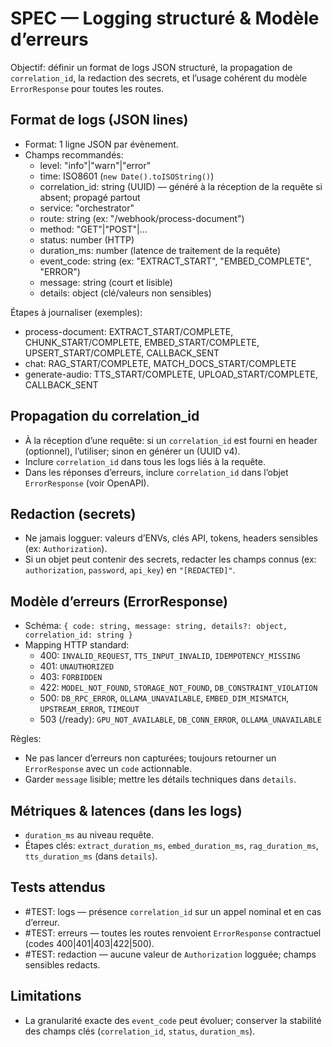 # SPEC — Logging structuré & Modèle d’erreurs

Objectif: définir un format de logs JSON structuré, la propagation de `correlation_id`, la redaction des secrets, et l’usage cohérent du modèle `ErrorResponse` pour toutes les routes.

## Format de logs (JSON lines)
- Format: 1 ligne JSON par évènement.
- Champs recommandés:
  - level: "info"|"warn"|"error"
  - time: ISO8601 (`new Date().toISOString()`)
  - correlation_id: string (UUID) — généré à la réception de la requête si absent; propagé partout
  - service: "orchestrator"
  - route: string (ex: "/webhook/process-document")
  - method: "GET"|"POST"|...
  - status: number (HTTP)
  - duration_ms: number (latence de traitement de la requête)
  - event_code: string (ex: "EXTRACT_START", "EMBED_COMPLETE", "ERROR")
  - message: string (court et lisible)
  - details: object (clé/valeurs non sensibles)

Étapes à journaliser (exemples):
- process-document: EXTRACT_START/COMPLETE, CHUNK_START/COMPLETE, EMBED_START/COMPLETE, UPSERT_START/COMPLETE, CALLBACK_SENT
- chat: RAG_START/COMPLETE, MATCH_DOCS_START/COMPLETE
- generate-audio: TTS_START/COMPLETE, UPLOAD_START/COMPLETE, CALLBACK_SENT

## Propagation du correlation_id
- À la réception d’une requête: si un `correlation_id` est fourni en header (optionnel), l’utiliser; sinon en générer un (UUID v4).
- Inclure `correlation_id` dans tous les logs liés à la requête.
- Dans les réponses d’erreurs, inclure `correlation_id` dans l’objet `ErrorResponse` (voir OpenAPI).

## Redaction (secrets)
- Ne jamais logguer: valeurs d’ENVs, clés API, tokens, headers sensibles (ex: `Authorization`).
- Si un objet peut contenir des secrets, redacter les champs connus (ex: `authorization`, `password`, `api_key`) en `"[REDACTED]"`.

## Modèle d’erreurs (ErrorResponse)
- Schéma: `{ code: string, message: string, details?: object, correlation_id: string }`
- Mapping HTTP standard:
  - 400: `INVALID_REQUEST`, `TTS_INPUT_INVALID`, `IDEMPOTENCY_MISSING`
  - 401: `UNAUTHORIZED`
  - 403: `FORBIDDEN`
  - 422: `MODEL_NOT_FOUND`, `STORAGE_NOT_FOUND`, `DB_CONSTRAINT_VIOLATION`
  - 500: `DB_RPC_ERROR`, `OLLAMA_UNAVAILABLE`, `EMBED_DIM_MISMATCH`, `UPSTREAM_ERROR`, `TIMEOUT`
  - 503 (/ready): `GPU_NOT_AVAILABLE`, `DB_CONN_ERROR`, `OLLAMA_UNAVAILABLE`

Règles:
- Ne pas lancer d’erreurs non capturées; toujours retourner un `ErrorResponse` avec un `code` actionnable.
- Garder `message` lisible; mettre les détails techniques dans `details`.

## Métriques & latences (dans les logs)
- `duration_ms` au niveau requête.
- Étapes clés: `extract_duration_ms`, `embed_duration_ms`, `rag_duration_ms`, `tts_duration_ms` (dans `details`).

## Tests attendus
- #TEST: logs — présence `correlation_id` sur un appel nominal et en cas d’erreur.
- #TEST: erreurs — toutes les routes renvoient `ErrorResponse` contractuel (codes 400|401|403|422|500).
- #TEST: redaction — aucune valeur de `Authorization` logguée; champs sensibles redacts.

## Limitations
- La granularité exacte des `event_code` peut évoluer; conserver la stabilité des champs clés (`correlation_id`, `status`, `duration_ms`).

